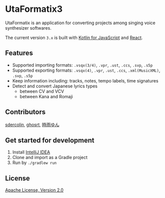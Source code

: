 # UtaFormatix3

UtaFormatix is an application for converting projects among singing voice synthesizer softwares.

The current version `3.x` is built with [Kotlin for JavaScript](https://kotlinlang.org/docs/reference/js-overview.html) and [React](https://github.com/facebook/react).

## Features

- Supported importing formats: `.vsqx(3/4)`, `.vpr`, `.ust`, `.ccs`, `.svp`, `.s5p`
- Supported exporting formats: `.vsqx(4)`, `.vpr`, `.ust`, `.ccs`, `.xml(MusicXML)`, `.svp`, `.s5p`
- Keep information including: tracks, notes, tempo labels, time signatures
- Detect and convert Japanese lyrics types
  - between CV and VCV
  - between Kana and Romaji
  
## Contributors

[sdercolin](https://github.com/sdercolin), [ghosrt](https://github.com/ghosrt), [時雨ゆん](https://twitter.com/Yun_Shigure)

## Get started for development
1. Install [IntelliJ IDEA](https://www.jetbrains.com/idea/)
2. Clone and import as a Gradle project
3. Run by `./gradlew run`

## License
[Apache License, Version 2.0](https://github.com/sdercolin/utaformatix3/blob/master/LICENSE.md)
